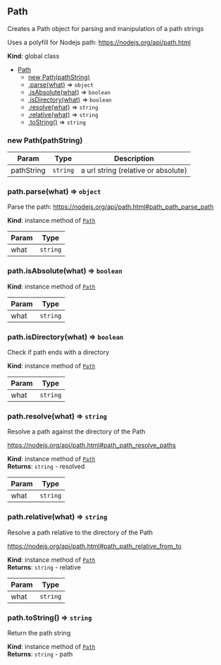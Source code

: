 <a name="Path"></a>

## Path
Creates a Path object for parsing and manipulation of a path strings

Uses a polyfill for Nodejs path: https://nodejs.org/api/path.html

**Kind**: global class  

* [Path](#Path)
    * [new Path(pathString)](#new_Path_new)
    * [.parse(what)](#Path+parse) ⇒ <code>object</code>
    * [.isAbsolute(what)](#Path+isAbsolute) ⇒ <code>boolean</code>
    * [.isDirectory(what)](#Path+isDirectory) ⇒ <code>boolean</code>
    * [.resolve(what)](#Path+resolve) ⇒ <code>string</code>
    * [.relative(what)](#Path+relative) ⇒ <code>string</code>
    * [.toString()](#Path+toString) ⇒ <code>string</code>

<a name="new_Path_new"></a>

### new Path(pathString)

| Param | Type | Description |
| --- | --- | --- |
| pathString | <code>string</code> | a url string (relative or absolute) |

<a name="Path+parse"></a>

### path.parse(what) ⇒ <code>object</code>
Parse the path: https://nodejs.org/api/path.html#path_path_parse_path

**Kind**: instance method of [<code>Path</code>](#Path)  

| Param | Type |
| --- | --- |
| what | <code>string</code> | 

<a name="Path+isAbsolute"></a>

### path.isAbsolute(what) ⇒ <code>boolean</code>
**Kind**: instance method of [<code>Path</code>](#Path)  

| Param | Type |
| --- | --- |
| what | <code>string</code> | 

<a name="Path+isDirectory"></a>

### path.isDirectory(what) ⇒ <code>boolean</code>
Check if path ends with a directory

**Kind**: instance method of [<code>Path</code>](#Path)  

| Param | Type |
| --- | --- |
| what | <code>string</code> | 

<a name="Path+resolve"></a>

### path.resolve(what) ⇒ <code>string</code>
Resolve a path against the directory of the Path

https://nodejs.org/api/path.html#path_path_resolve_paths

**Kind**: instance method of [<code>Path</code>](#Path)  
**Returns**: <code>string</code> - resolved  

| Param | Type |
| --- | --- |
| what | <code>string</code> | 

<a name="Path+relative"></a>

### path.relative(what) ⇒ <code>string</code>
Resolve a path relative to the directory of the Path

https://nodejs.org/api/path.html#path_path_relative_from_to

**Kind**: instance method of [<code>Path</code>](#Path)  
**Returns**: <code>string</code> - relative  

| Param | Type |
| --- | --- |
| what | <code>string</code> | 

<a name="Path+toString"></a>

### path.toString() ⇒ <code>string</code>
Return the path string

**Kind**: instance method of [<code>Path</code>](#Path)  
**Returns**: <code>string</code> - path  
